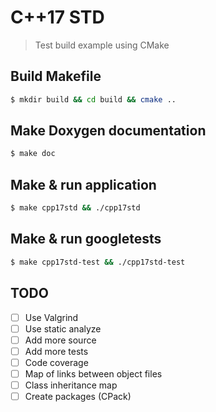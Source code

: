 # C++17 STD

> Test build example using CMake

## Build Makefile

```sh
$ mkdir build && cd build && cmake ..
```

## Make Doxygen documentation

```sh
$ make doc
```

## Make & run application

```sh
$ make cpp17std && ./cpp17std
```

## Make & run googletests

```sh
$ make cpp17std-test && ./cpp17std-test
```

## TODO

  - [ ] Use Valgrind
  - [ ] Use static analyze
  - [ ] Add more source
  - [ ] Add more tests
  - [ ] Code coverage
  - [ ] Map of links between object files
  - [ ] Class inheritance map
  - [ ] Create packages (CPack)
